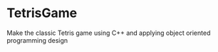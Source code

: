 # TetrisGame
Make the classic Tetris game using C++ and applying object oriented programming design
